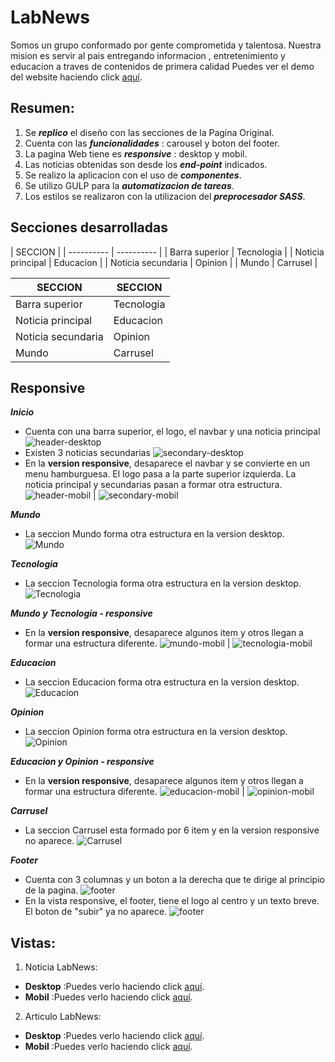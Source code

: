 # LabNews

Somos un grupo conformado por gente comprometida y talentosa. Nuestra mision es servir al pais entregando informacion , entretenimiento y educacion a traves de contenidos de primera calidad  Puedes ver el demo del website haciendo click [aquí](https://labnewproyectofinal.herokuapp.com/).

## Resumen:

1. Se ***replico*** el diseño con las secciones de la Pagina Original.
2. Cuenta con las ***funcionalidades*** : carousel y boton del footer.
3. La pagina Web tiene es ***responsive*** : desktop y mobil.
4. Las noticias obtenidas son desde los ***end-point*** indicados.
5. Se realizo la aplicacion con el uso de ***componentes***.
6. Se utilizo GULP para la ***automatizacion de tareas***.
7. Los estilos se realizaron con la utilizacion del ***preprocesador SASS***.

## Secciones desarrolladas

| SECCION |
| ---------- | ---------- |
| Barra superior   | Tecnologia   |
| Noticia principal   | Educacion   |
| Noticia secundaria  | Opinion   |
| Mundo  | Carrusel   |

| SECCION |SECCION |
| ---------- | ---------- |
| Barra superior   | Tecnologia   |
| Noticia principal   | Educacion   |
| Noticia secundaria  | Opinion   |
| Mundo  | Carrusel   |

## Responsive
__***Inicio***__
- Cuenta con una barra superior, el logo, el navbar y una noticia principal
![header-desktop](vistas/nav.png)
- Existen 3 noticias secundarias
![secondary-desktop](vistas/secondary.png)
- En la **version responsive**, desaparece el navbar y se convierte en un menu hamburguesa. El logo pasa a la parte superior izquierda. La noticia principal y secundarias pasan a formar otra estructura.
![header-mobil](vistas/header-mobil.png) | ![secondary-mobil](vistas/secondary-mobil.png)

__***Mundo***__
- La seccion Mundo forma otra estructura en la version desktop.
![Mundo](vistas/mundo.png)

__***Tecnologia***__
- La seccion Tecnologia forma otra estructura en la version desktop.
![Tecnologia](vistas/tecnologia.png)

__***Mundo y Tecnologia - responsive***__
- En la **version responsive**, desaparece algunos item y otros llegan a formar una estructura diferente.
![mundo-mobil](vistas/mundo-mobil.png) | ![tecnologia-mobil](vistas/tecnologia-mobil.png)

__***Educacion***__
- La seccion Educacion forma otra estructura en la version desktop.
![Educacion](vistas/educacion.png)

__***Opinion***__
- La seccion Opinion forma otra estructura en la version desktop.
![Opinion](vistas/opinion.png)

__***Educacion y Opinion - responsive***__
- En la **version responsive**, desaparece algunos item y otros llegan a formar una estructura diferente.
![educacion-mobil](vistas/educacion-mobil.png) | ![opinion-mobil](vistas/opinion-mobil.png)

__***Carrusel***__
- La seccion Carrusel esta formado por 6 item y en la version responsive no aparece.
![Carrusel](vistas/carrusel.png)

__***Footer***__
- Cuenta con 3 columnas y un boton a la derecha que te dirige al principio de la pagina.
![footer](vistas/footer.png)
- En la vista responsive, el footer, tiene el logo al centro y un texto breve. El boton de  "subir" ya no aparece.
![footer](vistas/footer-mobil.png)

## Vistas:
1. Noticia LabNews:
- **Desktop** :Puedes verlo haciendo click [aquí](https://drive.google.com/file/d/0B6QwL6rGulDtVFN3dmFVSHNEVEk/view?usp=sharing).
- **Mobil** :Puedes verlo haciendo click [aquí](https://drive.google.com/file/d/0B6QwL6rGulDta2M5Vk1vOE1wTmM/view?usp=sharing).

2. Articulo LabNews:
- **Desktop** :Puedes verlo haciendo click [aquí](https://drive.google.com/file/d/0B6QwL6rGulDtdWRpMXB0S0JrUUk/view?usp=sharing).
- **Mobil** :Puedes verlo haciendo click [aquí](https://drive.google.com/file/d/0B6QwL6rGulDtX2pjV1loRW9KbTg/view?usp=sharing).
